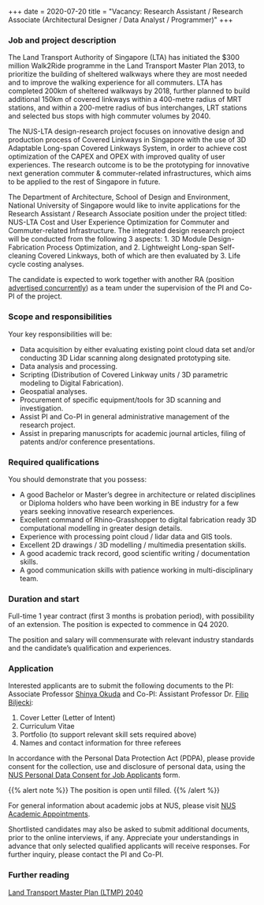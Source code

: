 +++
date = 2020-07-20
title = "Vacancy: Research Assistant / Research Associate (Architectural Designer / Data Analyst / Programmer)"
+++

### Job and project description

The Land Transport Authority of Singapore (LTA) has initiated the $300 million Walk2Ride programme in the Land Transport Master Plan 2013, to prioritize the building of sheltered walkways where they are most needed and to improve the walking experience for all commuters. LTA has completed 200km of sheltered walkways by 2018, further planned to build additional 150km of covered linkways within a 400-metre radius of MRT stations, and within a 200-metre radius of bus interchanges, LRT stations and selected bus stops with high commuter volumes by 2040.

The NUS-LTA design-research project focuses on innovative design and production process of Covered Linkways in Singapore with the use of 3D Adaptable Long-span Covered Linkways System, in order to achieve cost optimization of the CAPEX and OPEX with improved quality of user experiences. The research outcome is to be the prototyping for innovative next generation commuter & commuter-related infrastructures, which aims to be applied to the rest of Singapore in future. 

The Department of Architecture, School of Design and Environment, National University of Singapore would like to invite applications for the Research Assistant / Research Associate position under the project titled: NUS-LTA Cost and User Experience Optimization for Commuter and Commuter-related Infrastructure. The integrated design research project will be conducted from the following 3 aspects: 1. 3D Module Design-Fabrication Process Optimization, and 2. Lightweight Long-span Self-cleaning Covered Linkways, both of which are then evaluated by 3. Life cycle costing analyses.

The candidate is expected to work together with another RA (position [advertised concurrently](../2020-07-architect-pm/)) as a team under the supervision of the PI and Co-PI of the project.


### Scope and responsibilities

Your key responsibilities will be:

* Data acquisition by either evaluating existing point cloud data set and/or conducting 3D Lidar scanning along designated prototyping site. 
* Data analysis and processing.
* Scripting (Distribution of Covered Linkway units / 3D parametric modeling to Digital Fabrication).
* Geospatial analyses.
* Procurement of specific equipment/tools for 3D scanning and investigation. 
* Assist PI and Co-PI in general administrative management of the research project.
* Assist in preparing manuscripts for academic journal articles, filing of patents and/or conference presentations.



### Required qualifications

You should demonstrate that you possess:

- A good Bachelor or Master’s degree in architecture or related disciplines or Diploma holders who have been working in BE industry for a few years seeking innovative research experiences.
- Excellent command of Rhino-Grasshopper to digital fabrication ready 3D computational modelling in greater design details.
- Experience with processing point cloud / lidar data and GIS tools.
- Excellent 2D drawings / 3D modelling / multimedia presentation skills.
- A good academic track record, good scientific writing / documentation skills. 
- A good communication skills with patience working in multi-disciplinary team.


### Duration and start

Full-time 1 year contract (first 3 months is probation period), with possibility of an extension.
The position is expected to commence in Q4 2020.

The position and salary will commensurate with relevant industry standards and the candidate’s qualification and experiences.

### Application

Interested applicants are to submit the following documents to the PI: Associate Professor [Shinya Okuda](mailto:akiso@nus.edu.sg) and Co-PI: Assistant Professor Dr. [Filip Biljecki](mailto:filip@nus.edu.sg):

1. Cover Letter (Letter of Intent)
1. Curriculum Vitae
1. Portfolio (to support relevant skill sets required above)
1. Names and contact information for three referees

In accordance with the Personal Data Protection Act (PDPA), please provide consent for the collection, use and disclosure of personal data, using the [NUS Personal Data Consent for Job Applicants](http://www.nus.edu.sg/careers/potentialhires/applicationprocess/NUS-Personal-Data-Consent-for-Job-Applicants.pdf) form.

{{% alert note %}}
The position is open until filled.
{{% /alert %}}

For general information about academic jobs at NUS, please visit [NUS  Academic Appointments](http://www.nus.edu.sg/careers/acadappt.htm).

Shortlisted candidates may also be asked to submit additional documents, prior to the online interviews, if any. Appreciate your understandings in advance that only selected qualified applicants will receive responses. For further inquiry, please contact the PI and Co-PI.

### Further reading

[Land Transport Master Plan (LTMP) 2040](https://www.lta.gov.sg/content/ltaweb/en/about-lta/what-we-do/ltmp2040.html)

